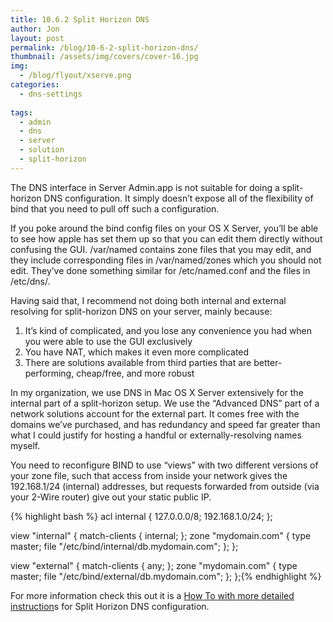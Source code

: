 ```yaml
---
title: 10.6.2 Split Horizon DNS
author: Jon
layout: post
permalink: /blog/10-6-2-split-horizon-dns/
thumbnail: /assets/img/covers/cover-16.jpg
img:
  - /blog/flyout/xserve.png
categories:
  - dns-settings
  
tags:
  - admin
  - dns
  - server
  - solution
  - split-horizon
---
```

The DNS interface in Server Admin.app is not suitable for doing a split-horizon DNS configuration. It simply doesn&#8217;t expose all of the flexibility of bind that you need to pull off such a configuration.

If you poke around the bind config files on your OS X Server, you&#8217;ll be able to see how apple has set them up so that you can edit them directly without confusing the GUI. /var/named contains zone files that you may edit, and they include corresponding files in /var/named/zones which you should not edit. They&#8217;ve done something similar for /etc/named.conf and the files in /etc/dns/.

Having said that, I recommend not doing both internal and external resolving for split-horizon DNS on your server, mainly because:

  1. It&#8217;s kind of complicated, and you lose any convenience you had when you were able to use the GUI exclusively
  2. You have NAT, which makes it even more complicated
  3. There are solutions available from third parties that are better-performing, cheap/free, and more robust

In my organization, we use DNS in Mac OS X Server extensively for the internal part of a split-horizon setup. We use the &#8220;Advanced DNS&#8221; part of a network solutions account for the external part. It comes free with the domains we&#8217;ve purchased, and has redundancy and speed far greater than what I could justify for hosting a handful or externally-resolving names myself.

You need to reconfigure BIND to use &#8220;views&#8221; with two different versions of your zone file, such that access from inside your network gives the 192.168.1/24 (internal) addresses, but requests forwarded from outside (via your 2-Wire router) give out your static public IP.

{% highlight bash %}
acl internal {
    127.0.0.0/8;
    192.168.1.0/24;
};

view "internal" {
    match-clients { internal; };
    zone "mydomain.com" {
        type master;
        file "/etc/bind/internal/db.mydomain.com";
     };
};

view "external" {
    match-clients { any; };
    zone "mydomain.com" {
        type master;
        file "/etc/bind/external/db.mydomain.com";
    };
};{% endhighlight %}

For more information check this out it is a [How To with more detailed instruction][1]s for Split Horizon DNS configuration.



 [1]: https://www.howtoforge.com/two%5Fin%5Fone%5Fdns%5Fbind9%5Fviews